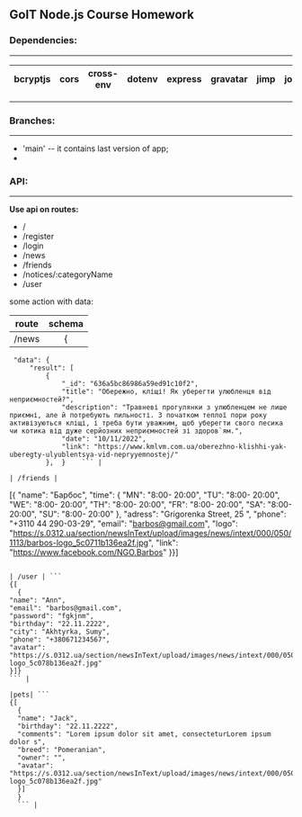 ## GoIT Node.js Course Homework

### Dependencies:

---

| bcryptjs | cors | cross-env | dotenv | express | gravatar | jimp | joi | jsonwebtoken | mongoose | morgan | multer | @sendgrid/mail |
| -------- | ---- | --------- | ------ | ------- | -------- | ---- | --- | ------------ | -------- | ------ | ------ | -------------- |

---

### Branches:

---

- 'main' -- it contains last version of app;
-

### API:

---

**Use api on routes:**

- /
- /register
- /login
- /news
- /friends
- /notices/:categoryName
- /user

some action with data:

| route | schema |
| ----- | :----: |
| /news |   {    |

````"message": "success",
 "data": {
     "result": [
         {
             "_id": "636a5bc86986a59ed91c10f2",
             "title": "Обережно, кліщі! Як уберегти улюбленця від неприємностей?",
             "description": "Травневі прогулянки з улюбленцем не лише приємні, але й потребують пильності. З початком теплої пори року активізуються кліщі, і треба бути уважним, щоб уберегти свого песика чи котика від дуже серйозних неприємностей зі здоров`ям.",
             "date": "10/11/2022",
             "link": "https://www.kmlvm.com.ua/oberezhno-klishhi-yak-uberegty-ulyublentsya-vid-nepryyemnostej/"
         },  }    ``` |

| /friends |

````

[{
"name": "Барбос",
"time": {
"MN": "8:00- 20:00",
"TU": "8:00- 20:00",
"WE": "8:00- 20:00",
"TH": "8:00- 20:00",
"FR": "8:00- 20:00",
"SA": "8:00- 20:00",
"SU": "8:00- 20:00"
},
"adress": "Grigorenka Street, 25 ",
"phone": "+3110 44 290-03-29",
"email": "barbos@gmail.com",
"logo": "https://s.0312.ua/section/newsInText/upload/images/news/intext/000/050/1113/barbos-logo_5c0711b136ea2f.jpg",
"link": "https://www.facebook.com/NGO.Barbos"
}}]

````|

| /user | ```
{[
  {
"name": "Ann",
"email": "barbos@gmail.com",
"password": "fgkjnm",
"birthday": "22.11.2222",
"city": "Akhtyrka, Sumy",
"phone": "+380671234567",
"avatar": "https://s.0312.ua/section/newsInText/upload/images/news/intext/000/050/183/barbos-logo_5c078b136ea2f.jpg"
}]}
``` |

|pets| ```
{[
  {
  "name": "Jack",
  "birthday": "22.11.2222",
  "comments": "Lorem ipsum dolor sit amet, consecteturLorem ipsum dolor s",
  "breed": "Pomeranian",
  "owner": "",
  "avatar": "https://s.0312.ua/section/newsInText/upload/images/news/intext/000/050/183/barbos-logo_5c078b136ea2f.jpg"
  }]
  }
  ``` |
````
